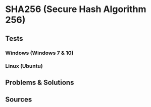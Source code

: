 # SHA256 (Secure Hash Algorithm 256)

## Tests

### Windows (Windows 7 & 10)

### Linux (Ubuntu)

## Problems & Solutions

## Sources